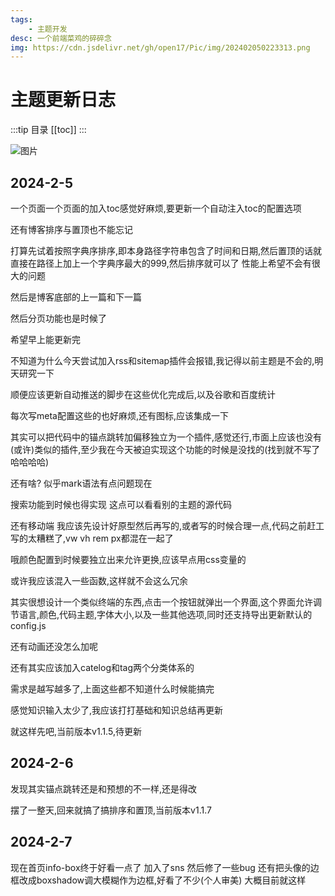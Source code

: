 ```yaml
---
tags: 
    - 主题开发
desc: 一个前端菜鸡的碎碎念
img: https://cdn.jsdelivr.net/gh/open17/Pic/img/202402050223313.png
---
```


# 主题更新日志
:::tip 目录
[[toc]]
:::

![图片](https://cdn.jsdelivr.net/gh/open17/Pic/img/202402050223313.png)

## 2024-2-5
一个页面一个页面的加入toc感觉好麻烦,要更新一个自动注入toc的配置选项

还有博客排序与置顶也不能忘记

打算先试着按照字典序排序,即本身路径字符串包含了时间和日期,然后置顶的话就直接在路径上加上一个字典序最大的999,然后排序就可以了 性能上希望不会有很大的问题

然后是博客底部的上一篇和下一篇

然后分页功能也是时候了

希望早上能更新完

不知道为什么今天尝试加入rss和sitemap插件会报错,我记得以前主题是不会的,明天研究一下

顺便应该更新自动推送的脚步在这些优化完成后,以及谷歌和百度统计

每次写meta配置这些的也好麻烦,还有图标,应该集成一下

其实可以把代码中的锚点跳转加偏移独立为一个插件,感觉还行,市面上应该也没有(或许)类似的插件,至少我在今天被迫实现这个功能的时候是没找的(找到就不写了哈哈哈哈)

还有啥? 似乎mark语法有点问题现在

搜索功能到时候也得实现 这点可以看看别的主题的源代码

还有移动端 
我应该先设计好原型然后再写的,或者写的时候合理一点,代码之前赶工写的太糟糕了,vw vh rem px都混在一起了

哦颜色配置到时候要独立出来允许更换,应该早点用css变量的

或许我应该混入一些函数,这样就不会这么冗余

其实很想设计一个类似终端的东西,点击一个按钮就弹出一个界面,这个界面允许调节语言,颜色,代码主题,字体大小,以及一些其他选项,同时还支持导出更新默认的config.js

还有动画还没怎么加呢

还有其实应该加入catelog和tag两个分类体系的

需求是越写越多了,上面这些都不知道什么时候能搞完

感觉知识输入太少了,我应该打打基础和知识总结再更新

就这样先吧,当前版本v1.1.5,待更新

## 2024-2-6
发现其实锚点跳转还是和预想的不一样,还是得改

摆了一整天,回来就搞了搞排序和置顶,当前版本v1.1.7

## 2024-2-7
现在首页info-box终于好看一点了
加入了sns
然后修了一些bug
还有把头像的边框改成boxshadow调大模糊作为边框,好看了不少(个人审美)
大概目前就这样

